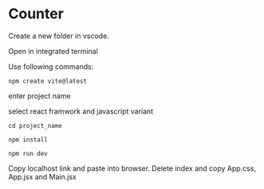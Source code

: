 # Counter

 Create a new folder in vscode.
 
 Open in integrated terminal
 
 Use following commands:
 
`npm create vite@latest`

enter project name

select react framwork and javascript variant

`cd project_name` 

`npm install`

`npm run dev`

Copy localhost link and paste into browser.
Delete index and copy App.css, App.jsx and Main.jsx
